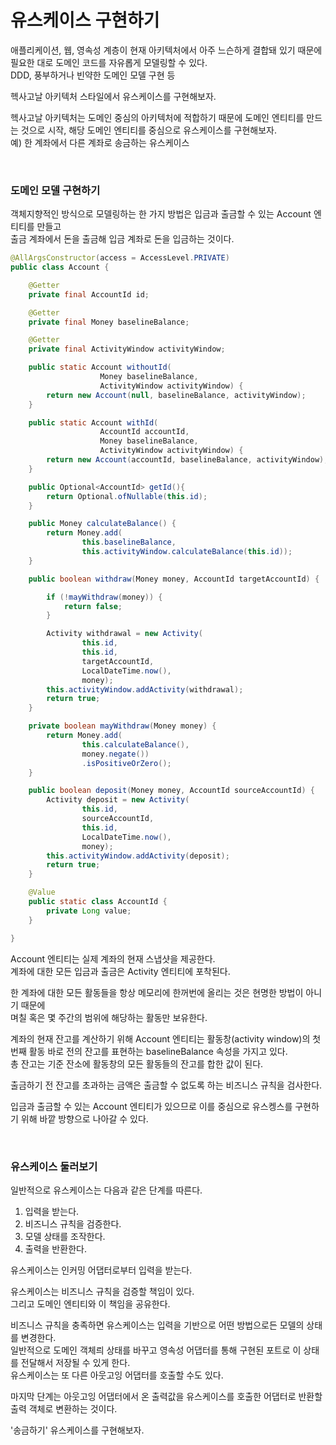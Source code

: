 # 유스케이스 구현하기         

애플리케이션, 웹, 영속성 계층이 현재 아키텍처에서 아주 느슨하게 결합돼 있기 때문에 필요한 대로 도메인 코드를 자유롭게 모델링할 수 있다.   
DDD, 풍부하거나 빈약한 도메인 모델 구현 등   

헥사고날 아키텍처 스타일에서 유스케이스를 구현해보자.    

헥사고날 아키텍처는 도메인 중심의 아키텍처에 적합하기 때문에 도메인 엔티티를 만드는 것으로 시작, 해당 도메인 엔티티를 중심으로 유스케이스를 구현해보자.   
예) 한 계좌에서 다른 계좌로 송금하는 유스케이스 

<br />

### 도메인 모델 구현하기   
객체지향적인 방식으로 모델링하는 한 가지 방법은 입금과 출금할 수 있는 Account 엔티티를 만들고   
출금 계좌에서 돈을 출금해 입금 계좌로 돈을 입금하는 것이다.  

```java
@AllArgsConstructor(access = AccessLevel.PRIVATE)
public class Account {

	@Getter 
	private final AccountId id;

	@Getter 
	private final Money baselineBalance;

	@Getter 
	private final ActivityWindow activityWindow;

	public static Account withoutId(
					Money baselineBalance,
					ActivityWindow activityWindow) {
		return new Account(null, baselineBalance, activityWindow);
	}

	public static Account withId(
					AccountId accountId,
					Money baselineBalance,
					ActivityWindow activityWindow) {
		return new Account(accountId, baselineBalance, activityWindow);
	}

	public Optional<AccountId> getId(){
		return Optional.ofNullable(this.id);
	}

	public Money calculateBalance() {
		return Money.add(
				this.baselineBalance,
				this.activityWindow.calculateBalance(this.id));
	}

	public boolean withdraw(Money money, AccountId targetAccountId) {

		if (!mayWithdraw(money)) {
			return false;
		}

		Activity withdrawal = new Activity(
				this.id,
				this.id,
				targetAccountId,
				LocalDateTime.now(),
				money);
		this.activityWindow.addActivity(withdrawal);
		return true;
	}

	private boolean mayWithdraw(Money money) {
		return Money.add(
				this.calculateBalance(),
				money.negate())
				.isPositiveOrZero();
	}

	public boolean deposit(Money money, AccountId sourceAccountId) {
		Activity deposit = new Activity(
				this.id,
				sourceAccountId,
				this.id,
				LocalDateTime.now(),
				money);
		this.activityWindow.addActivity(deposit);
		return true;
	}

	@Value
	public static class AccountId {
		private Long value;
	}

}
```


Account 엔티티는 실제 계좌의 현재 스냅샷을 제공한다.   
계좌에 대한 모든 입금과 출금은 Activity 엔티티에 포착된다.   

한 계좌에 대한 모든 활동들을 항상 메모리에 한꺼번에 올리는 것은 현명한 방법이 아니기 때문에    
며칠 혹은 몇 주간의 범위에 해당하는 활동만 보유한다.  


계좌의 현재 잔고를 계산하기 위해 Account 엔티티는 활동창(activity window)의 첫번째 활동 바로 전의 잔고를 표현하는 baselineBalance 속성을 가지고 있다.    
총 잔고는 기준 잔소에 활동창의 모든 활동들의 잔고를 합한 값이 된다.   

출금하기 전 잔고를 초과하는 금액은 출금할 수 없도록 하는 비즈니스 규칙을 검사한다.   

입금과 출금할 수 있는 Account 엔티티가 있으므로 이를 중심으로 유스켕스를 구현하기 위해 바깥 방향으로 나아갈 수 있다.   

<br />

### 유스케이스 둘러보기 
일반적으로 유스케이스는 다음과 같은 단계를 따른다.


1. 입력을 받는다.   
2. 비즈니스 규칙을 검증한다.   
3. 모델 상태를 조작한다.   
4. 출력을 반환한다.   


유스케이스는 인커밍 어댑터로부터 입력을 받는다.

유스케이스는 비즈니스 규칙을 검증할 책임이 있다.    
그리고 도메인 엔티티와 이 책임을 공유한다.   

비즈니스 규칙을 충족하면 유스케이스는 입력을 기반으로 어떤 방법으로든 모델의 상태를 변경한다.   
일반적으로 도메인 객체릐 상태를 바꾸고 영속성 어댑터를 통해 구현된 포트로 이 상태를 전달해서 저장될 수 있게 한다.   
유스케이스는 또 다른 아웃고잉 어댑터를 호출할 수도 있다.   


마지막 단계는 아웃고잉 어댑터에서 온 출력값을 유스케이스를 호출한 어댑터로 반환할 출력 객체로 변환하는 것이다.   

'송금하기' 유스케이스를 구현해보자.  
